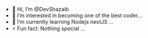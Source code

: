 - 👋 Hi, I’m @DevShazaib
- 👀 I’m interested in becoming one of the best coder...
- 🌱 I’m currently learning Nodejs nextJS ...
- ⚡ Fun fact: Nothing special ...

<!---
DevShazaib/DevShazaib is a ✨ special ✨ repository because its `README.md` (this file) appears on your GitHub profile.
You can click the Preview link to take a look at your changes.
--->
